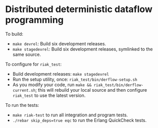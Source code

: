 Distributed deterministic dataflow programming
=======================================================

To build:

* `make devrel`: Build six development releases.
* `make stagedevrel`: Build six development releases, symlinked to the same source.

To configure for `riak_test`:

* Build development releases: `make stagedevrel`
* Run the setup utility, once: `riak_test/bin/derflow-setup.sh`
* As you modify your code, run `make && riak_test/bin/derflow-current.sh`; this will rebuild your local source and then configure `riak_test` to use the latest version.

To run the tests:

* `make riak-test` to run all integration and program tests.
* `./rebar skip_deps=true eqc` to run the Erlang QuickCheck tests.
